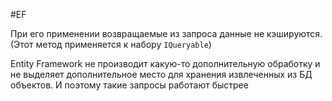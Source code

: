 #EF 

При его применении возвращаемые из запроса данные не кэшируются. (Этот метод применяется к набору `IQueryable`)

Entity Framework не производит какую-то дополнительную обработку и не выделяет дополнительное место для хранения извлеченных из БД объектов. И поэтому такие запросы работают быстрее